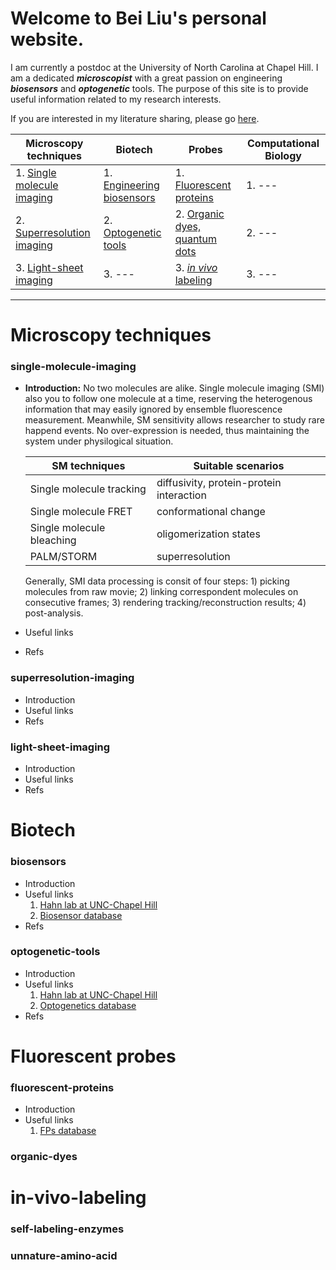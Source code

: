 # Welcome to Bei Liu's personal website.
I am currently a postdoc at the University of North Carolina at Chapel Hill. I am a dedicated ***microscopist*** with a great passion on engineering ***biosensors*** and ***optogenetic*** tools. The purpose of this site is to provide useful information related to my research interests.

If you are interested in my literature sharing, please go [here](../pages/literatures.md).

Microscopy techniques | Biotech | Probes | Computational Biology
----------------------|---------|--------|----------------------
1.  [Single molecule imaging](#single-molecule-imaging) | 1. [Engineering biosensors](#biosensors)   |  1. [Fluorescent proteins](#fluorescent-proteins) | 1. ---
2.  [Superresolution imaging](#superresolution-imaging) | 2. [Optogenetic tools](#optogenetic-tools) | 2. [Organic dyes, quantum dots](#organic-dyes) | 2. ---
3.  [Light-sheet imaging](#light-sheet-imaging)         | 3. --- | 3. [*in vivo* labeling](#in-vivo-labeling) | 3. ---
   

----------
# Microscopy techniques
### single-molecule-imaging
- **Introduction:** No two molecules are alike. Single molecule imaging (SMI) also you to follow one molecule at a time, reserving the heterogenous information that may easily ignored by ensemble fluorescence measurement. Meanwhile, SM sensitivity allows researcher to study rare happend events. No over-expression is needed, thus maintaining the system under physilogical situation.
  
  SM techniques             | Suitable scenarios
  --------------------------| ------------------
  Single molecule tracking  | diffusivity, protein-protein interaction
  Single molecule FRET      | conformational change
  Single molecule bleaching | oligomerization states
  PALM/STORM                | superresolution

  Generally, SMI data processing is consit of four steps: 1) picking molecules from raw movie; 2) linking correspondent molecules on consecutive frames; 3) rendering tracking/reconstruction results; 4) post-analysis.

- Useful links
- Refs
### superresolution-imaging
- Introduction
- Useful links
- Refs
### light-sheet-imaging
- Introduction
- Useful links
- Refs

# Biotech
### biosensors
- Introduction
- Useful links
  1. [Hahn lab at UNC-Chapel Hill](http://www.hahnlab.com/)
  2. [Biosensor database](https://biosensordb.ucsd.edu/index.php)
- Refs
### optogenetic-tools
- Introduction
- Useful links
  1. [Hahn lab at UNC-Chapel Hill](http://www.hahnlab.com/)
  2. [Optogenetics database](https://www.optobase.org/)
- Refs 
# Fluorescent probes
### fluorescent-proteins
- Introduction
- Useful links
    1. [FPs database](https://www.fpbase.org/)
### organic-dyes

# in-vivo-labeling
### self-labeling-enzymes
### unnature-amino-acid
